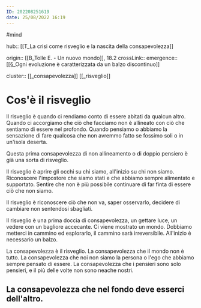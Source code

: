 ```yaml
---
ID: 202208251619
date: 25/08/2022 16:19 
---
```

#mind

hub:: [[T_La crisi come risveglio e la nascita della consapevolezza]]

origin:: [[B_Tolle E. - Un nuovo mondo]], 18.2
crossLink:: 
emergence:: [[§_Ogni evoluzione è caratterizzata da un balzo discontinuo]]

cluster:: [[_consapevolezza]] [[_risveglio]]


# Cos'è il risveglio

Il risveglio è quando ci rendiamo conto di essere abitati da qualcun altro. Quando ci accorgiamo che ciò che facciamo non è allineato con ciò che sentiamo di essere nel profondo. Quando pensiamo o abbiamo la sensazione di fare qualcosa che non avremmo fatto se fossimo soli o in un'isola deserta.

Questa prima consapevolezza di non allineamento o di doppio pensiero è già una sorta di risveglio.

Il risveglio è aprire gli occhi su chi siamo, all'inizio su chi non siamo. Riconoscere l'impostore che siamo stati e che abbiamo sempre alimentato e supportato. Sentire che non è più possibile continuare di far finta di essere ciò che non siamo.

Il risveglio è riconoscere ciò che non va, saper osservarlo, decidere di cambiare non sentendosi sbagliati.

Il risveglio è una prima doccia di consapevolezza, un gettare luce, un vedere con un bagliore accecante. Ci viene mostrato un mondo. Dobbiamo metterci in cammino ed esplorarlo, il cammino sarà irreversibile. All'inizio è necessario un balzo.

La consapevolezza è il risveglio. La consapevolezza che il mondo non è tutto. La consapevolezza che noi non siamo la persona o l'ego che abbiamo sempre pensato di essere. La consapevolezza che i pensieri sono solo pensieri, e il più delle volte non sono neache nostri.

La consapevolezza che nel fondo deve esserci dell'altro.
---

